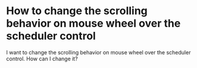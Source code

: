 # How to change the scrolling behavior on mouse wheel over the scheduler control


<p>I want to change the scrolling behavior on mouse wheel over the scheduler control. How can I change it?</p>

<br/>


